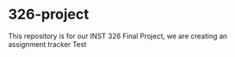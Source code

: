 # 326-project
This repository is for our INST 326 Final Project, we are creating an assignment tracker
Test
